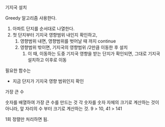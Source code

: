  기지국 설치

Greedy 알고리즘 사용한다.

1. 아파트 단지를 순서대로 나열한다.
2. 첫 단지부터 기지국 영향범위 내인지 확인하고,
   1. 영향범위 내면, 영향범위를 벗어날 때 까지 continue
   2. 영향범위 밖이면, 기지국의 영향범위 /2만큼 이동한 후 설치
      1. 이 때, 이동하는 도중 기지국 영향을 받는 단지가 확인되면, 그대로 기지국 설치하고 이후로 이동 

필요한 함수는
- 지금 단지가 기지국 영향 범위인지 확인


가장 큰 수

숫자를 배열하여 가장 큰 수를 만드는 것
각 숫자를 숫자 자체의 크기로 계산하는 것이 아니라, 앞 자리의 수 부터 크기로 계산하는 것.
9 > 10, 41 > 141

1회 정렬만 처리하면 됨.